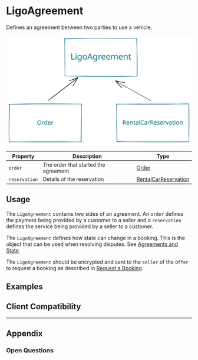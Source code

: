 # LigoAgreement
Defines an agreement between two parties to use a vehicle.

![LigoAgreement 2022-08-15 14.14.24.excalidraw](../../drawings/LigoAgreement%202022-08-15%2014.14.24.excalidraw.svg)

| Property      | Description                          | Type                                          |
| ------------- | ------------------------------------ | ---------------------------------------------- |
| `order`       | The order that started the agreement | [Order](./Order)                               |
| `reservation` | Details of the reservation           | [RentalCarReservation](./RentalCarReservation) |

## Usage
The `LigoAgreement` contains two sides of an agreement. An `order` defines the payment being provided by a customer to a seller and a `reservation` defines the service being provided by a seller to a customer.

The `LigoAgreement` defines how state can change in a booking. This is the object that can be used when resolving disputes. See [Agreements and State](../../03-Transacting/02-Defining%20Agreements/01-Agreements%20and%20State.md).

The `LigoAgreement` should be encrypted and sent to the `seller` of the `Offer` to request a booking as described in [Request a Booking](../../03-Transacting/01-Creating%20Agreements/01-Request%20a%20Booking.md).

## Examples

## Client Compatibility

---
## Appendix
### Open Questions
